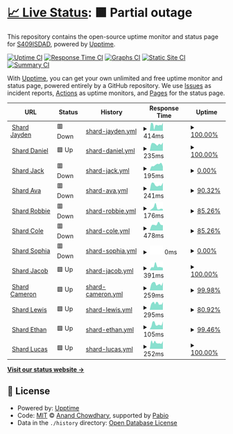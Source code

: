 # [📈 Live Status](https://uptime.zinkhost.cloud): <!--live status--> **🟧 Partial outage**

This repository contains the open-source uptime monitor and status page for [S409ISDAD](https://uptime.zinkhost.cloud), powered by [Upptime](https://github.com/upptime/upptime).

[![Uptime CI](https://github.com/S409ISDAD/zink-uptime/workflows/Uptime%20CI/badge.svg)](https://github.com/S409ISDAD/zink-uptime/actions?query=workflow%3A%22Uptime+CI%22)
[![Response Time CI](https://github.com/S409ISDAD/zink-uptime/workflows/Response%20Time%20CI/badge.svg)](https://github.com/S409ISDAD/zink-uptime/actions?query=workflow%3A%22Response+Time+CI%22)
[![Graphs CI](https://github.com/S409ISDAD/zink-uptime/workflows/Graphs%20CI/badge.svg)](https://github.com/S409ISDAD/zink-uptime/actions?query=workflow%3A%22Graphs+CI%22)
[![Static Site CI](https://github.com/S409ISDAD/zink-uptime/workflows/Static%20Site%20CI/badge.svg)](https://github.com/S409ISDAD/zink-uptime/actions?query=workflow%3A%22Static+Site+CI%22)
[![Summary CI](https://github.com/S409ISDAD/zink-uptime/workflows/Summary%20CI/badge.svg)](https://github.com/S409ISDAD/zink-uptime/actions?query=workflow%3A%22Summary+CI%22)

With [Upptime](https://upptime.js.org), you can get your own unlimited and free uptime monitor and status page, powered entirely by a GitHub repository. We use [Issues](https://github.com/S409ISDAD/zink-uptime/issues) as incident reports, [Actions](https://github.com/S409ISDAD/zink-uptime/actions) as uptime monitors, and [Pages](https://uptime.zinkhost.cloud) for the status page.

<!--start: status pages-->
<!-- This summary is generated by Upptime (https://github.com/upptime/upptime) -->
<!-- Do not edit this manually, your changes will be overwritten -->
<!-- prettier-ignore -->
| URL | Status | History | Response Time | Uptime |
| --- | ------ | ------- | ------------- | ------ |
| <img alt="" src="https://icons.duckduckgo.com/ip3/zb.409409409.xyz.ico" height="13"> [Shard Jayden](https://zb.409409409.xyz) | 🟥 Down | [shard-jayden.yml](https://github.com/S409ISDAD/zink-uptime/commits/HEAD/history/shard-jayden.yml) | <details><summary><img alt="Response time graph" src="./graphs/shard-jayden/response-time-week.png" height="20"> 414ms</summary><br><a href="https://uptime.zinkhost.cloud/history/shard-jayden"><img alt="Response time 417" src="https://img.shields.io/endpoint?url=https%3A%2F%2Fraw.githubusercontent.com%2FS409ISDAD%2Fzink-uptime%2FHEAD%2Fapi%2Fshard-jayden%2Fresponse-time.json"></a><br><a href="https://uptime.zinkhost.cloud/history/shard-jayden"><img alt="24-hour response time 541" src="https://img.shields.io/endpoint?url=https%3A%2F%2Fraw.githubusercontent.com%2FS409ISDAD%2Fzink-uptime%2FHEAD%2Fapi%2Fshard-jayden%2Fresponse-time-day.json"></a><br><a href="https://uptime.zinkhost.cloud/history/shard-jayden"><img alt="7-day response time 414" src="https://img.shields.io/endpoint?url=https%3A%2F%2Fraw.githubusercontent.com%2FS409ISDAD%2Fzink-uptime%2FHEAD%2Fapi%2Fshard-jayden%2Fresponse-time-week.json"></a><br><a href="https://uptime.zinkhost.cloud/history/shard-jayden"><img alt="30-day response time 417" src="https://img.shields.io/endpoint?url=https%3A%2F%2Fraw.githubusercontent.com%2FS409ISDAD%2Fzink-uptime%2FHEAD%2Fapi%2Fshard-jayden%2Fresponse-time-month.json"></a><br><a href="https://uptime.zinkhost.cloud/history/shard-jayden"><img alt="1-year response time 417" src="https://img.shields.io/endpoint?url=https%3A%2F%2Fraw.githubusercontent.com%2FS409ISDAD%2Fzink-uptime%2FHEAD%2Fapi%2Fshard-jayden%2Fresponse-time-year.json"></a></details> | <details><summary><a href="https://uptime.zinkhost.cloud/history/shard-jayden">100.00%</a></summary><a href="https://uptime.zinkhost.cloud/history/shard-jayden"><img alt="All-time uptime 100.00%" src="https://img.shields.io/endpoint?url=https%3A%2F%2Fraw.githubusercontent.com%2FS409ISDAD%2Fzink-uptime%2FHEAD%2Fapi%2Fshard-jayden%2Fuptime.json"></a><br><a href="https://uptime.zinkhost.cloud/history/shard-jayden"><img alt="24-hour uptime 99.99%" src="https://img.shields.io/endpoint?url=https%3A%2F%2Fraw.githubusercontent.com%2FS409ISDAD%2Fzink-uptime%2FHEAD%2Fapi%2Fshard-jayden%2Fuptime-day.json"></a><br><a href="https://uptime.zinkhost.cloud/history/shard-jayden"><img alt="7-day uptime 100.00%" src="https://img.shields.io/endpoint?url=https%3A%2F%2Fraw.githubusercontent.com%2FS409ISDAD%2Fzink-uptime%2FHEAD%2Fapi%2Fshard-jayden%2Fuptime-week.json"></a><br><a href="https://uptime.zinkhost.cloud/history/shard-jayden"><img alt="30-day uptime 100.00%" src="https://img.shields.io/endpoint?url=https%3A%2F%2Fraw.githubusercontent.com%2FS409ISDAD%2Fzink-uptime%2FHEAD%2Fapi%2Fshard-jayden%2Fuptime-month.json"></a><br><a href="https://uptime.zinkhost.cloud/history/shard-jayden"><img alt="1-year uptime 100.00%" src="https://img.shields.io/endpoint?url=https%3A%2F%2Fraw.githubusercontent.com%2FS409ISDAD%2Fzink-uptime%2FHEAD%2Fapi%2Fshard-jayden%2Fuptime-year.json"></a></details>
| <img alt="" src="https://icons.duckduckgo.com/ip3/zink-bot-production.onrender.com.ico" height="13"> [Shard Daniel](https://zink-bot-production.onrender.com) | 🟩 Up | [shard-daniel.yml](https://github.com/S409ISDAD/zink-uptime/commits/HEAD/history/shard-daniel.yml) | <details><summary><img alt="Response time graph" src="./graphs/shard-daniel/response-time-week.png" height="20"> 235ms</summary><br><a href="https://uptime.zinkhost.cloud/history/shard-daniel"><img alt="Response time 258" src="https://img.shields.io/endpoint?url=https%3A%2F%2Fraw.githubusercontent.com%2FS409ISDAD%2Fzink-uptime%2FHEAD%2Fapi%2Fshard-daniel%2Fresponse-time.json"></a><br><a href="https://uptime.zinkhost.cloud/history/shard-daniel"><img alt="24-hour response time 282" src="https://img.shields.io/endpoint?url=https%3A%2F%2Fraw.githubusercontent.com%2FS409ISDAD%2Fzink-uptime%2FHEAD%2Fapi%2Fshard-daniel%2Fresponse-time-day.json"></a><br><a href="https://uptime.zinkhost.cloud/history/shard-daniel"><img alt="7-day response time 235" src="https://img.shields.io/endpoint?url=https%3A%2F%2Fraw.githubusercontent.com%2FS409ISDAD%2Fzink-uptime%2FHEAD%2Fapi%2Fshard-daniel%2Fresponse-time-week.json"></a><br><a href="https://uptime.zinkhost.cloud/history/shard-daniel"><img alt="30-day response time 258" src="https://img.shields.io/endpoint?url=https%3A%2F%2Fraw.githubusercontent.com%2FS409ISDAD%2Fzink-uptime%2FHEAD%2Fapi%2Fshard-daniel%2Fresponse-time-month.json"></a><br><a href="https://uptime.zinkhost.cloud/history/shard-daniel"><img alt="1-year response time 258" src="https://img.shields.io/endpoint?url=https%3A%2F%2Fraw.githubusercontent.com%2FS409ISDAD%2Fzink-uptime%2FHEAD%2Fapi%2Fshard-daniel%2Fresponse-time-year.json"></a></details> | <details><summary><a href="https://uptime.zinkhost.cloud/history/shard-daniel">100.00%</a></summary><a href="https://uptime.zinkhost.cloud/history/shard-daniel"><img alt="All-time uptime 100.00%" src="https://img.shields.io/endpoint?url=https%3A%2F%2Fraw.githubusercontent.com%2FS409ISDAD%2Fzink-uptime%2FHEAD%2Fapi%2Fshard-daniel%2Fuptime.json"></a><br><a href="https://uptime.zinkhost.cloud/history/shard-daniel"><img alt="24-hour uptime 100.00%" src="https://img.shields.io/endpoint?url=https%3A%2F%2Fraw.githubusercontent.com%2FS409ISDAD%2Fzink-uptime%2FHEAD%2Fapi%2Fshard-daniel%2Fuptime-day.json"></a><br><a href="https://uptime.zinkhost.cloud/history/shard-daniel"><img alt="7-day uptime 100.00%" src="https://img.shields.io/endpoint?url=https%3A%2F%2Fraw.githubusercontent.com%2FS409ISDAD%2Fzink-uptime%2FHEAD%2Fapi%2Fshard-daniel%2Fuptime-week.json"></a><br><a href="https://uptime.zinkhost.cloud/history/shard-daniel"><img alt="30-day uptime 100.00%" src="https://img.shields.io/endpoint?url=https%3A%2F%2Fraw.githubusercontent.com%2FS409ISDAD%2Fzink-uptime%2FHEAD%2Fapi%2Fshard-daniel%2Fuptime-month.json"></a><br><a href="https://uptime.zinkhost.cloud/history/shard-daniel"><img alt="1-year uptime 100.00%" src="https://img.shields.io/endpoint?url=https%3A%2F%2Fraw.githubusercontent.com%2FS409ISDAD%2Fzink-uptime%2FHEAD%2Fapi%2Fshard-daniel%2Fuptime-year.json"></a></details>
| <img alt="" src="https://icons.duckduckgo.com/ip3/zink-bot-porductution.onrender.com.ico" height="13"> [Shard Jack](https://zink-bot-porductution.onrender.com) | 🟥 Down | [shard-jack.yml](https://github.com/S409ISDAD/zink-uptime/commits/HEAD/history/shard-jack.yml) | <details><summary><img alt="Response time graph" src="./graphs/shard-jack/response-time-week.png" height="20"> 195ms</summary><br><a href="https://uptime.zinkhost.cloud/history/shard-jack"><img alt="Response time 199" src="https://img.shields.io/endpoint?url=https%3A%2F%2Fraw.githubusercontent.com%2FS409ISDAD%2Fzink-uptime%2FHEAD%2Fapi%2Fshard-jack%2Fresponse-time.json"></a><br><a href="https://uptime.zinkhost.cloud/history/shard-jack"><img alt="24-hour response time 140" src="https://img.shields.io/endpoint?url=https%3A%2F%2Fraw.githubusercontent.com%2FS409ISDAD%2Fzink-uptime%2FHEAD%2Fapi%2Fshard-jack%2Fresponse-time-day.json"></a><br><a href="https://uptime.zinkhost.cloud/history/shard-jack"><img alt="7-day response time 195" src="https://img.shields.io/endpoint?url=https%3A%2F%2Fraw.githubusercontent.com%2FS409ISDAD%2Fzink-uptime%2FHEAD%2Fapi%2Fshard-jack%2Fresponse-time-week.json"></a><br><a href="https://uptime.zinkhost.cloud/history/shard-jack"><img alt="30-day response time 199" src="https://img.shields.io/endpoint?url=https%3A%2F%2Fraw.githubusercontent.com%2FS409ISDAD%2Fzink-uptime%2FHEAD%2Fapi%2Fshard-jack%2Fresponse-time-month.json"></a><br><a href="https://uptime.zinkhost.cloud/history/shard-jack"><img alt="1-year response time 199" src="https://img.shields.io/endpoint?url=https%3A%2F%2Fraw.githubusercontent.com%2FS409ISDAD%2Fzink-uptime%2FHEAD%2Fapi%2Fshard-jack%2Fresponse-time-year.json"></a></details> | <details><summary><a href="https://uptime.zinkhost.cloud/history/shard-jack">0.00%</a></summary><a href="https://uptime.zinkhost.cloud/history/shard-jack"><img alt="All-time uptime 0.00%" src="https://img.shields.io/endpoint?url=https%3A%2F%2Fraw.githubusercontent.com%2FS409ISDAD%2Fzink-uptime%2FHEAD%2Fapi%2Fshard-jack%2Fuptime.json"></a><br><a href="https://uptime.zinkhost.cloud/history/shard-jack"><img alt="24-hour uptime 0.00%" src="https://img.shields.io/endpoint?url=https%3A%2F%2Fraw.githubusercontent.com%2FS409ISDAD%2Fzink-uptime%2FHEAD%2Fapi%2Fshard-jack%2Fuptime-day.json"></a><br><a href="https://uptime.zinkhost.cloud/history/shard-jack"><img alt="7-day uptime 0.00%" src="https://img.shields.io/endpoint?url=https%3A%2F%2Fraw.githubusercontent.com%2FS409ISDAD%2Fzink-uptime%2FHEAD%2Fapi%2Fshard-jack%2Fuptime-week.json"></a><br><a href="https://uptime.zinkhost.cloud/history/shard-jack"><img alt="30-day uptime 0.00%" src="https://img.shields.io/endpoint?url=https%3A%2F%2Fraw.githubusercontent.com%2FS409ISDAD%2Fzink-uptime%2FHEAD%2Fapi%2Fshard-jack%2Fuptime-month.json"></a><br><a href="https://uptime.zinkhost.cloud/history/shard-jack"><img alt="1-year uptime 0.00%" src="https://img.shields.io/endpoint?url=https%3A%2F%2Fraw.githubusercontent.com%2FS409ISDAD%2Fzink-uptime%2FHEAD%2Fapi%2Fshard-jack%2Fuptime-year.json"></a></details>
| <img alt="" src="https://icons.duckduckgo.com/ip3/45.87.172.181.ico" height="13"> [Shard Ava](http://45.87.172.181:2898) | 🟥 Down | [shard-ava.yml](https://github.com/S409ISDAD/zink-uptime/commits/HEAD/history/shard-ava.yml) | <details><summary><img alt="Response time graph" src="./graphs/shard-ava/response-time-week.png" height="20"> 241ms</summary><br><a href="https://uptime.zinkhost.cloud/history/shard-ava"><img alt="Response time 232" src="https://img.shields.io/endpoint?url=https%3A%2F%2Fraw.githubusercontent.com%2FS409ISDAD%2Fzink-uptime%2FHEAD%2Fapi%2Fshard-ava%2Fresponse-time.json"></a><br><a href="https://uptime.zinkhost.cloud/history/shard-ava"><img alt="24-hour response time 313" src="https://img.shields.io/endpoint?url=https%3A%2F%2Fraw.githubusercontent.com%2FS409ISDAD%2Fzink-uptime%2FHEAD%2Fapi%2Fshard-ava%2Fresponse-time-day.json"></a><br><a href="https://uptime.zinkhost.cloud/history/shard-ava"><img alt="7-day response time 241" src="https://img.shields.io/endpoint?url=https%3A%2F%2Fraw.githubusercontent.com%2FS409ISDAD%2Fzink-uptime%2FHEAD%2Fapi%2Fshard-ava%2Fresponse-time-week.json"></a><br><a href="https://uptime.zinkhost.cloud/history/shard-ava"><img alt="30-day response time 232" src="https://img.shields.io/endpoint?url=https%3A%2F%2Fraw.githubusercontent.com%2FS409ISDAD%2Fzink-uptime%2FHEAD%2Fapi%2Fshard-ava%2Fresponse-time-month.json"></a><br><a href="https://uptime.zinkhost.cloud/history/shard-ava"><img alt="1-year response time 232" src="https://img.shields.io/endpoint?url=https%3A%2F%2Fraw.githubusercontent.com%2FS409ISDAD%2Fzink-uptime%2FHEAD%2Fapi%2Fshard-ava%2Fresponse-time-year.json"></a></details> | <details><summary><a href="https://uptime.zinkhost.cloud/history/shard-ava">90.32%</a></summary><a href="https://uptime.zinkhost.cloud/history/shard-ava"><img alt="All-time uptime 93.14%" src="https://img.shields.io/endpoint?url=https%3A%2F%2Fraw.githubusercontent.com%2FS409ISDAD%2Fzink-uptime%2FHEAD%2Fapi%2Fshard-ava%2Fuptime.json"></a><br><a href="https://uptime.zinkhost.cloud/history/shard-ava"><img alt="24-hour uptime 32.24%" src="https://img.shields.io/endpoint?url=https%3A%2F%2Fraw.githubusercontent.com%2FS409ISDAD%2Fzink-uptime%2FHEAD%2Fapi%2Fshard-ava%2Fuptime-day.json"></a><br><a href="https://uptime.zinkhost.cloud/history/shard-ava"><img alt="7-day uptime 90.32%" src="https://img.shields.io/endpoint?url=https%3A%2F%2Fraw.githubusercontent.com%2FS409ISDAD%2Fzink-uptime%2FHEAD%2Fapi%2Fshard-ava%2Fuptime-week.json"></a><br><a href="https://uptime.zinkhost.cloud/history/shard-ava"><img alt="30-day uptime 93.14%" src="https://img.shields.io/endpoint?url=https%3A%2F%2Fraw.githubusercontent.com%2FS409ISDAD%2Fzink-uptime%2FHEAD%2Fapi%2Fshard-ava%2Fuptime-month.json"></a><br><a href="https://uptime.zinkhost.cloud/history/shard-ava"><img alt="1-year uptime 93.14%" src="https://img.shields.io/endpoint?url=https%3A%2F%2Fraw.githubusercontent.com%2FS409ISDAD%2Fzink-uptime%2FHEAD%2Fapi%2Fshard-ava%2Fuptime-year.json"></a></details>
| <img alt="" src="https://icons.duckduckgo.com/ip3/dono-01.danbot.host.ico" height="13"> [Shard Robbie](http://dono-01.danbot.host:2047) | 🟥 Down | [shard-robbie.yml](https://github.com/S409ISDAD/zink-uptime/commits/HEAD/history/shard-robbie.yml) | <details><summary><img alt="Response time graph" src="./graphs/shard-robbie/response-time-week.png" height="20"> 176ms</summary><br><a href="https://uptime.zinkhost.cloud/history/shard-robbie"><img alt="Response time 160" src="https://img.shields.io/endpoint?url=https%3A%2F%2Fraw.githubusercontent.com%2FS409ISDAD%2Fzink-uptime%2FHEAD%2Fapi%2Fshard-robbie%2Fresponse-time.json"></a><br><a href="https://uptime.zinkhost.cloud/history/shard-robbie"><img alt="24-hour response time 0" src="https://img.shields.io/endpoint?url=https%3A%2F%2Fraw.githubusercontent.com%2FS409ISDAD%2Fzink-uptime%2FHEAD%2Fapi%2Fshard-robbie%2Fresponse-time-day.json"></a><br><a href="https://uptime.zinkhost.cloud/history/shard-robbie"><img alt="7-day response time 176" src="https://img.shields.io/endpoint?url=https%3A%2F%2Fraw.githubusercontent.com%2FS409ISDAD%2Fzink-uptime%2FHEAD%2Fapi%2Fshard-robbie%2Fresponse-time-week.json"></a><br><a href="https://uptime.zinkhost.cloud/history/shard-robbie"><img alt="30-day response time 160" src="https://img.shields.io/endpoint?url=https%3A%2F%2Fraw.githubusercontent.com%2FS409ISDAD%2Fzink-uptime%2FHEAD%2Fapi%2Fshard-robbie%2Fresponse-time-month.json"></a><br><a href="https://uptime.zinkhost.cloud/history/shard-robbie"><img alt="1-year response time 160" src="https://img.shields.io/endpoint?url=https%3A%2F%2Fraw.githubusercontent.com%2FS409ISDAD%2Fzink-uptime%2FHEAD%2Fapi%2Fshard-robbie%2Fresponse-time-year.json"></a></details> | <details><summary><a href="https://uptime.zinkhost.cloud/history/shard-robbie">85.26%</a></summary><a href="https://uptime.zinkhost.cloud/history/shard-robbie"><img alt="All-time uptime 74.40%" src="https://img.shields.io/endpoint?url=https%3A%2F%2Fraw.githubusercontent.com%2FS409ISDAD%2Fzink-uptime%2FHEAD%2Fapi%2Fshard-robbie%2Fuptime.json"></a><br><a href="https://uptime.zinkhost.cloud/history/shard-robbie"><img alt="24-hour uptime 0.00%" src="https://img.shields.io/endpoint?url=https%3A%2F%2Fraw.githubusercontent.com%2FS409ISDAD%2Fzink-uptime%2FHEAD%2Fapi%2Fshard-robbie%2Fuptime-day.json"></a><br><a href="https://uptime.zinkhost.cloud/history/shard-robbie"><img alt="7-day uptime 85.26%" src="https://img.shields.io/endpoint?url=https%3A%2F%2Fraw.githubusercontent.com%2FS409ISDAD%2Fzink-uptime%2FHEAD%2Fapi%2Fshard-robbie%2Fuptime-week.json"></a><br><a href="https://uptime.zinkhost.cloud/history/shard-robbie"><img alt="30-day uptime 74.40%" src="https://img.shields.io/endpoint?url=https%3A%2F%2Fraw.githubusercontent.com%2FS409ISDAD%2Fzink-uptime%2FHEAD%2Fapi%2Fshard-robbie%2Fuptime-month.json"></a><br><a href="https://uptime.zinkhost.cloud/history/shard-robbie"><img alt="1-year uptime 74.40%" src="https://img.shields.io/endpoint?url=https%3A%2F%2Fraw.githubusercontent.com%2FS409ISDAD%2Fzink-uptime%2FHEAD%2Fapi%2Fshard-robbie%2Fuptime-year.json"></a></details>
| <img alt="" src="https://icons.duckduckgo.com/ip3/deka.pylex.software.ico" height="13"> [Shard Cole](http://deka.pylex.software:9886) | 🟥 Down | [shard-cole.yml](https://github.com/S409ISDAD/zink-uptime/commits/HEAD/history/shard-cole.yml) | <details><summary><img alt="Response time graph" src="./graphs/shard-cole/response-time-week.png" height="20"> 478ms</summary><br><a href="https://uptime.zinkhost.cloud/history/shard-cole"><img alt="Response time 485" src="https://img.shields.io/endpoint?url=https%3A%2F%2Fraw.githubusercontent.com%2FS409ISDAD%2Fzink-uptime%2FHEAD%2Fapi%2Fshard-cole%2Fresponse-time.json"></a><br><a href="https://uptime.zinkhost.cloud/history/shard-cole"><img alt="24-hour response time 0" src="https://img.shields.io/endpoint?url=https%3A%2F%2Fraw.githubusercontent.com%2FS409ISDAD%2Fzink-uptime%2FHEAD%2Fapi%2Fshard-cole%2Fresponse-time-day.json"></a><br><a href="https://uptime.zinkhost.cloud/history/shard-cole"><img alt="7-day response time 478" src="https://img.shields.io/endpoint?url=https%3A%2F%2Fraw.githubusercontent.com%2FS409ISDAD%2Fzink-uptime%2FHEAD%2Fapi%2Fshard-cole%2Fresponse-time-week.json"></a><br><a href="https://uptime.zinkhost.cloud/history/shard-cole"><img alt="30-day response time 485" src="https://img.shields.io/endpoint?url=https%3A%2F%2Fraw.githubusercontent.com%2FS409ISDAD%2Fzink-uptime%2FHEAD%2Fapi%2Fshard-cole%2Fresponse-time-month.json"></a><br><a href="https://uptime.zinkhost.cloud/history/shard-cole"><img alt="1-year response time 485" src="https://img.shields.io/endpoint?url=https%3A%2F%2Fraw.githubusercontent.com%2FS409ISDAD%2Fzink-uptime%2FHEAD%2Fapi%2Fshard-cole%2Fresponse-time-year.json"></a></details> | <details><summary><a href="https://uptime.zinkhost.cloud/history/shard-cole">85.26%</a></summary><a href="https://uptime.zinkhost.cloud/history/shard-cole"><img alt="All-time uptime 84.52%" src="https://img.shields.io/endpoint?url=https%3A%2F%2Fraw.githubusercontent.com%2FS409ISDAD%2Fzink-uptime%2FHEAD%2Fapi%2Fshard-cole%2Fuptime.json"></a><br><a href="https://uptime.zinkhost.cloud/history/shard-cole"><img alt="24-hour uptime 0.00%" src="https://img.shields.io/endpoint?url=https%3A%2F%2Fraw.githubusercontent.com%2FS409ISDAD%2Fzink-uptime%2FHEAD%2Fapi%2Fshard-cole%2Fuptime-day.json"></a><br><a href="https://uptime.zinkhost.cloud/history/shard-cole"><img alt="7-day uptime 85.26%" src="https://img.shields.io/endpoint?url=https%3A%2F%2Fraw.githubusercontent.com%2FS409ISDAD%2Fzink-uptime%2FHEAD%2Fapi%2Fshard-cole%2Fuptime-week.json"></a><br><a href="https://uptime.zinkhost.cloud/history/shard-cole"><img alt="30-day uptime 84.52%" src="https://img.shields.io/endpoint?url=https%3A%2F%2Fraw.githubusercontent.com%2FS409ISDAD%2Fzink-uptime%2FHEAD%2Fapi%2Fshard-cole%2Fuptime-month.json"></a><br><a href="https://uptime.zinkhost.cloud/history/shard-cole"><img alt="1-year uptime 84.52%" src="https://img.shields.io/endpoint?url=https%3A%2F%2Fraw.githubusercontent.com%2FS409ISDAD%2Fzink-uptime%2FHEAD%2Fapi%2Fshard-cole%2Fuptime-year.json"></a></details>
| <img alt="" src="https://icons.duckduckgo.com/ip3/192.99.10.133.ico" height="13"> [Shard Sophia](http://192.99.10.133:6894) | 🟥 Down | [shard-sophia.yml](https://github.com/S409ISDAD/zink-uptime/commits/HEAD/history/shard-sophia.yml) | <details><summary><img alt="Response time graph" src="./graphs/shard-sophia/response-time-week.png" height="20"> 0ms</summary><br><a href="https://uptime.zinkhost.cloud/history/shard-sophia"><img alt="Response time 72" src="https://img.shields.io/endpoint?url=https%3A%2F%2Fraw.githubusercontent.com%2FS409ISDAD%2Fzink-uptime%2FHEAD%2Fapi%2Fshard-sophia%2Fresponse-time.json"></a><br><a href="https://uptime.zinkhost.cloud/history/shard-sophia"><img alt="24-hour response time 0" src="https://img.shields.io/endpoint?url=https%3A%2F%2Fraw.githubusercontent.com%2FS409ISDAD%2Fzink-uptime%2FHEAD%2Fapi%2Fshard-sophia%2Fresponse-time-day.json"></a><br><a href="https://uptime.zinkhost.cloud/history/shard-sophia"><img alt="7-day response time 0" src="https://img.shields.io/endpoint?url=https%3A%2F%2Fraw.githubusercontent.com%2FS409ISDAD%2Fzink-uptime%2FHEAD%2Fapi%2Fshard-sophia%2Fresponse-time-week.json"></a><br><a href="https://uptime.zinkhost.cloud/history/shard-sophia"><img alt="30-day response time 72" src="https://img.shields.io/endpoint?url=https%3A%2F%2Fraw.githubusercontent.com%2FS409ISDAD%2Fzink-uptime%2FHEAD%2Fapi%2Fshard-sophia%2Fresponse-time-month.json"></a><br><a href="https://uptime.zinkhost.cloud/history/shard-sophia"><img alt="1-year response time 72" src="https://img.shields.io/endpoint?url=https%3A%2F%2Fraw.githubusercontent.com%2FS409ISDAD%2Fzink-uptime%2FHEAD%2Fapi%2Fshard-sophia%2Fresponse-time-year.json"></a></details> | <details><summary><a href="https://uptime.zinkhost.cloud/history/shard-sophia">0.00%</a></summary><a href="https://uptime.zinkhost.cloud/history/shard-sophia"><img alt="All-time uptime 25.30%" src="https://img.shields.io/endpoint?url=https%3A%2F%2Fraw.githubusercontent.com%2FS409ISDAD%2Fzink-uptime%2FHEAD%2Fapi%2Fshard-sophia%2Fuptime.json"></a><br><a href="https://uptime.zinkhost.cloud/history/shard-sophia"><img alt="24-hour uptime 0.00%" src="https://img.shields.io/endpoint?url=https%3A%2F%2Fraw.githubusercontent.com%2FS409ISDAD%2Fzink-uptime%2FHEAD%2Fapi%2Fshard-sophia%2Fuptime-day.json"></a><br><a href="https://uptime.zinkhost.cloud/history/shard-sophia"><img alt="7-day uptime 0.00%" src="https://img.shields.io/endpoint?url=https%3A%2F%2Fraw.githubusercontent.com%2FS409ISDAD%2Fzink-uptime%2FHEAD%2Fapi%2Fshard-sophia%2Fuptime-week.json"></a><br><a href="https://uptime.zinkhost.cloud/history/shard-sophia"><img alt="30-day uptime 25.30%" src="https://img.shields.io/endpoint?url=https%3A%2F%2Fraw.githubusercontent.com%2FS409ISDAD%2Fzink-uptime%2FHEAD%2Fapi%2Fshard-sophia%2Fuptime-month.json"></a><br><a href="https://uptime.zinkhost.cloud/history/shard-sophia"><img alt="1-year uptime 25.30%" src="https://img.shields.io/endpoint?url=https%3A%2F%2Fraw.githubusercontent.com%2FS409ISDAD%2Fzink-uptime%2FHEAD%2Fapi%2Fshard-sophia%2Fuptime-year.json"></a></details>
| <img alt="" src="https://icons.duckduckgo.com/ip3/zink-bot.onrender.com.ico" height="13"> [Shard Jacob](https://zink-bot.onrender.com) | 🟩 Up | [shard-jacob.yml](https://github.com/S409ISDAD/zink-uptime/commits/HEAD/history/shard-jacob.yml) | <details><summary><img alt="Response time graph" src="./graphs/shard-jacob/response-time-week.png" height="20"> 391ms</summary><br><a href="https://uptime.zinkhost.cloud/history/shard-jacob"><img alt="Response time 428" src="https://img.shields.io/endpoint?url=https%3A%2F%2Fraw.githubusercontent.com%2FS409ISDAD%2Fzink-uptime%2FHEAD%2Fapi%2Fshard-jacob%2Fresponse-time.json"></a><br><a href="https://uptime.zinkhost.cloud/history/shard-jacob"><img alt="24-hour response time 263" src="https://img.shields.io/endpoint?url=https%3A%2F%2Fraw.githubusercontent.com%2FS409ISDAD%2Fzink-uptime%2FHEAD%2Fapi%2Fshard-jacob%2Fresponse-time-day.json"></a><br><a href="https://uptime.zinkhost.cloud/history/shard-jacob"><img alt="7-day response time 391" src="https://img.shields.io/endpoint?url=https%3A%2F%2Fraw.githubusercontent.com%2FS409ISDAD%2Fzink-uptime%2FHEAD%2Fapi%2Fshard-jacob%2Fresponse-time-week.json"></a><br><a href="https://uptime.zinkhost.cloud/history/shard-jacob"><img alt="30-day response time 428" src="https://img.shields.io/endpoint?url=https%3A%2F%2Fraw.githubusercontent.com%2FS409ISDAD%2Fzink-uptime%2FHEAD%2Fapi%2Fshard-jacob%2Fresponse-time-month.json"></a><br><a href="https://uptime.zinkhost.cloud/history/shard-jacob"><img alt="1-year response time 428" src="https://img.shields.io/endpoint?url=https%3A%2F%2Fraw.githubusercontent.com%2FS409ISDAD%2Fzink-uptime%2FHEAD%2Fapi%2Fshard-jacob%2Fresponse-time-year.json"></a></details> | <details><summary><a href="https://uptime.zinkhost.cloud/history/shard-jacob">100.00%</a></summary><a href="https://uptime.zinkhost.cloud/history/shard-jacob"><img alt="All-time uptime 99.80%" src="https://img.shields.io/endpoint?url=https%3A%2F%2Fraw.githubusercontent.com%2FS409ISDAD%2Fzink-uptime%2FHEAD%2Fapi%2Fshard-jacob%2Fuptime.json"></a><br><a href="https://uptime.zinkhost.cloud/history/shard-jacob"><img alt="24-hour uptime 100.00%" src="https://img.shields.io/endpoint?url=https%3A%2F%2Fraw.githubusercontent.com%2FS409ISDAD%2Fzink-uptime%2FHEAD%2Fapi%2Fshard-jacob%2Fuptime-day.json"></a><br><a href="https://uptime.zinkhost.cloud/history/shard-jacob"><img alt="7-day uptime 100.00%" src="https://img.shields.io/endpoint?url=https%3A%2F%2Fraw.githubusercontent.com%2FS409ISDAD%2Fzink-uptime%2FHEAD%2Fapi%2Fshard-jacob%2Fuptime-week.json"></a><br><a href="https://uptime.zinkhost.cloud/history/shard-jacob"><img alt="30-day uptime 99.80%" src="https://img.shields.io/endpoint?url=https%3A%2F%2Fraw.githubusercontent.com%2FS409ISDAD%2Fzink-uptime%2FHEAD%2Fapi%2Fshard-jacob%2Fuptime-month.json"></a><br><a href="https://uptime.zinkhost.cloud/history/shard-jacob"><img alt="1-year uptime 99.80%" src="https://img.shields.io/endpoint?url=https%3A%2F%2Fraw.githubusercontent.com%2FS409ISDAD%2Fzink-uptime%2FHEAD%2Fapi%2Fshard-jacob%2Fuptime-year.json"></a></details>
| <img alt="" src="https://icons.duckduckgo.com/ip3/cameron.zinkhost.cloud.ico" height="13"> [Shard Cameron](http://cameron.zinkhost.cloud:22565) | 🟩 Up | [shard-cameron.yml](https://github.com/S409ISDAD/zink-uptime/commits/HEAD/history/shard-cameron.yml) | <details><summary><img alt="Response time graph" src="./graphs/shard-cameron/response-time-week.png" height="20"> 259ms</summary><br><a href="https://uptime.zinkhost.cloud/history/shard-cameron"><img alt="Response time 260" src="https://img.shields.io/endpoint?url=https%3A%2F%2Fraw.githubusercontent.com%2FS409ISDAD%2Fzink-uptime%2FHEAD%2Fapi%2Fshard-cameron%2Fresponse-time.json"></a><br><a href="https://uptime.zinkhost.cloud/history/shard-cameron"><img alt="24-hour response time 316" src="https://img.shields.io/endpoint?url=https%3A%2F%2Fraw.githubusercontent.com%2FS409ISDAD%2Fzink-uptime%2FHEAD%2Fapi%2Fshard-cameron%2Fresponse-time-day.json"></a><br><a href="https://uptime.zinkhost.cloud/history/shard-cameron"><img alt="7-day response time 259" src="https://img.shields.io/endpoint?url=https%3A%2F%2Fraw.githubusercontent.com%2FS409ISDAD%2Fzink-uptime%2FHEAD%2Fapi%2Fshard-cameron%2Fresponse-time-week.json"></a><br><a href="https://uptime.zinkhost.cloud/history/shard-cameron"><img alt="30-day response time 260" src="https://img.shields.io/endpoint?url=https%3A%2F%2Fraw.githubusercontent.com%2FS409ISDAD%2Fzink-uptime%2FHEAD%2Fapi%2Fshard-cameron%2Fresponse-time-month.json"></a><br><a href="https://uptime.zinkhost.cloud/history/shard-cameron"><img alt="1-year response time 260" src="https://img.shields.io/endpoint?url=https%3A%2F%2Fraw.githubusercontent.com%2FS409ISDAD%2Fzink-uptime%2FHEAD%2Fapi%2Fshard-cameron%2Fresponse-time-year.json"></a></details> | <details><summary><a href="https://uptime.zinkhost.cloud/history/shard-cameron">99.98%</a></summary><a href="https://uptime.zinkhost.cloud/history/shard-cameron"><img alt="All-time uptime 83.32%" src="https://img.shields.io/endpoint?url=https%3A%2F%2Fraw.githubusercontent.com%2FS409ISDAD%2Fzink-uptime%2FHEAD%2Fapi%2Fshard-cameron%2Fuptime.json"></a><br><a href="https://uptime.zinkhost.cloud/history/shard-cameron"><img alt="24-hour uptime 100.00%" src="https://img.shields.io/endpoint?url=https%3A%2F%2Fraw.githubusercontent.com%2FS409ISDAD%2Fzink-uptime%2FHEAD%2Fapi%2Fshard-cameron%2Fuptime-day.json"></a><br><a href="https://uptime.zinkhost.cloud/history/shard-cameron"><img alt="7-day uptime 99.98%" src="https://img.shields.io/endpoint?url=https%3A%2F%2Fraw.githubusercontent.com%2FS409ISDAD%2Fzink-uptime%2FHEAD%2Fapi%2Fshard-cameron%2Fuptime-week.json"></a><br><a href="https://uptime.zinkhost.cloud/history/shard-cameron"><img alt="30-day uptime 83.32%" src="https://img.shields.io/endpoint?url=https%3A%2F%2Fraw.githubusercontent.com%2FS409ISDAD%2Fzink-uptime%2FHEAD%2Fapi%2Fshard-cameron%2Fuptime-month.json"></a><br><a href="https://uptime.zinkhost.cloud/history/shard-cameron"><img alt="1-year uptime 83.32%" src="https://img.shields.io/endpoint?url=https%3A%2F%2Fraw.githubusercontent.com%2FS409ISDAD%2Fzink-uptime%2FHEAD%2Fapi%2Fshard-cameron%2Fuptime-year.json"></a></details>
| <img alt="" src="https://icons.duckduckgo.com/ip3/lewis.zinkhost.cloud.ico" height="13"> [Shard Lewis](http://lewis.zinkhost.cloud:22565) | 🟩 Up | [shard-lewis.yml](https://github.com/S409ISDAD/zink-uptime/commits/HEAD/history/shard-lewis.yml) | <details><summary><img alt="Response time graph" src="./graphs/shard-lewis/response-time-week.png" height="20"> 295ms</summary><br><a href="https://uptime.zinkhost.cloud/history/shard-lewis"><img alt="Response time 402" src="https://img.shields.io/endpoint?url=https%3A%2F%2Fraw.githubusercontent.com%2FS409ISDAD%2Fzink-uptime%2FHEAD%2Fapi%2Fshard-lewis%2Fresponse-time.json"></a><br><a href="https://uptime.zinkhost.cloud/history/shard-lewis"><img alt="24-hour response time 348" src="https://img.shields.io/endpoint?url=https%3A%2F%2Fraw.githubusercontent.com%2FS409ISDAD%2Fzink-uptime%2FHEAD%2Fapi%2Fshard-lewis%2Fresponse-time-day.json"></a><br><a href="https://uptime.zinkhost.cloud/history/shard-lewis"><img alt="7-day response time 295" src="https://img.shields.io/endpoint?url=https%3A%2F%2Fraw.githubusercontent.com%2FS409ISDAD%2Fzink-uptime%2FHEAD%2Fapi%2Fshard-lewis%2Fresponse-time-week.json"></a><br><a href="https://uptime.zinkhost.cloud/history/shard-lewis"><img alt="30-day response time 402" src="https://img.shields.io/endpoint?url=https%3A%2F%2Fraw.githubusercontent.com%2FS409ISDAD%2Fzink-uptime%2FHEAD%2Fapi%2Fshard-lewis%2Fresponse-time-month.json"></a><br><a href="https://uptime.zinkhost.cloud/history/shard-lewis"><img alt="1-year response time 402" src="https://img.shields.io/endpoint?url=https%3A%2F%2Fraw.githubusercontent.com%2FS409ISDAD%2Fzink-uptime%2FHEAD%2Fapi%2Fshard-lewis%2Fresponse-time-year.json"></a></details> | <details><summary><a href="https://uptime.zinkhost.cloud/history/shard-lewis">80.92%</a></summary><a href="https://uptime.zinkhost.cloud/history/shard-lewis"><img alt="All-time uptime 65.46%" src="https://img.shields.io/endpoint?url=https%3A%2F%2Fraw.githubusercontent.com%2FS409ISDAD%2Fzink-uptime%2FHEAD%2Fapi%2Fshard-lewis%2Fuptime.json"></a><br><a href="https://uptime.zinkhost.cloud/history/shard-lewis"><img alt="24-hour uptime 100.00%" src="https://img.shields.io/endpoint?url=https%3A%2F%2Fraw.githubusercontent.com%2FS409ISDAD%2Fzink-uptime%2FHEAD%2Fapi%2Fshard-lewis%2Fuptime-day.json"></a><br><a href="https://uptime.zinkhost.cloud/history/shard-lewis"><img alt="7-day uptime 80.92%" src="https://img.shields.io/endpoint?url=https%3A%2F%2Fraw.githubusercontent.com%2FS409ISDAD%2Fzink-uptime%2FHEAD%2Fapi%2Fshard-lewis%2Fuptime-week.json"></a><br><a href="https://uptime.zinkhost.cloud/history/shard-lewis"><img alt="30-day uptime 65.46%" src="https://img.shields.io/endpoint?url=https%3A%2F%2Fraw.githubusercontent.com%2FS409ISDAD%2Fzink-uptime%2FHEAD%2Fapi%2Fshard-lewis%2Fuptime-month.json"></a><br><a href="https://uptime.zinkhost.cloud/history/shard-lewis"><img alt="1-year uptime 65.46%" src="https://img.shields.io/endpoint?url=https%3A%2F%2Fraw.githubusercontent.com%2FS409ISDAD%2Fzink-uptime%2FHEAD%2Fapi%2Fshard-lewis%2Fuptime-year.json"></a></details>
| <img alt="" src="https://icons.duckduckgo.com/ip3/ethan.zinkhost.cloud.ico" height="13"> [Shard Ethan](http://ethan.zinkhost.cloud:22565) | 🟩 Up | [shard-ethan.yml](https://github.com/S409ISDAD/zink-uptime/commits/HEAD/history/shard-ethan.yml) | <details><summary><img alt="Response time graph" src="./graphs/shard-ethan/response-time-week.png" height="20"> 105ms</summary><br><a href="https://uptime.zinkhost.cloud/history/shard-ethan"><img alt="Response time 105" src="https://img.shields.io/endpoint?url=https%3A%2F%2Fraw.githubusercontent.com%2FS409ISDAD%2Fzink-uptime%2FHEAD%2Fapi%2Fshard-ethan%2Fresponse-time.json"></a><br><a href="https://uptime.zinkhost.cloud/history/shard-ethan"><img alt="24-hour response time 161" src="https://img.shields.io/endpoint?url=https%3A%2F%2Fraw.githubusercontent.com%2FS409ISDAD%2Fzink-uptime%2FHEAD%2Fapi%2Fshard-ethan%2Fresponse-time-day.json"></a><br><a href="https://uptime.zinkhost.cloud/history/shard-ethan"><img alt="7-day response time 105" src="https://img.shields.io/endpoint?url=https%3A%2F%2Fraw.githubusercontent.com%2FS409ISDAD%2Fzink-uptime%2FHEAD%2Fapi%2Fshard-ethan%2Fresponse-time-week.json"></a><br><a href="https://uptime.zinkhost.cloud/history/shard-ethan"><img alt="30-day response time 105" src="https://img.shields.io/endpoint?url=https%3A%2F%2Fraw.githubusercontent.com%2FS409ISDAD%2Fzink-uptime%2FHEAD%2Fapi%2Fshard-ethan%2Fresponse-time-month.json"></a><br><a href="https://uptime.zinkhost.cloud/history/shard-ethan"><img alt="1-year response time 105" src="https://img.shields.io/endpoint?url=https%3A%2F%2Fraw.githubusercontent.com%2FS409ISDAD%2Fzink-uptime%2FHEAD%2Fapi%2Fshard-ethan%2Fresponse-time-year.json"></a></details> | <details><summary><a href="https://uptime.zinkhost.cloud/history/shard-ethan">99.46%</a></summary><a href="https://uptime.zinkhost.cloud/history/shard-ethan"><img alt="All-time uptime 70.51%" src="https://img.shields.io/endpoint?url=https%3A%2F%2Fraw.githubusercontent.com%2FS409ISDAD%2Fzink-uptime%2FHEAD%2Fapi%2Fshard-ethan%2Fuptime.json"></a><br><a href="https://uptime.zinkhost.cloud/history/shard-ethan"><img alt="24-hour uptime 100.00%" src="https://img.shields.io/endpoint?url=https%3A%2F%2Fraw.githubusercontent.com%2FS409ISDAD%2Fzink-uptime%2FHEAD%2Fapi%2Fshard-ethan%2Fuptime-day.json"></a><br><a href="https://uptime.zinkhost.cloud/history/shard-ethan"><img alt="7-day uptime 99.46%" src="https://img.shields.io/endpoint?url=https%3A%2F%2Fraw.githubusercontent.com%2FS409ISDAD%2Fzink-uptime%2FHEAD%2Fapi%2Fshard-ethan%2Fuptime-week.json"></a><br><a href="https://uptime.zinkhost.cloud/history/shard-ethan"><img alt="30-day uptime 70.51%" src="https://img.shields.io/endpoint?url=https%3A%2F%2Fraw.githubusercontent.com%2FS409ISDAD%2Fzink-uptime%2FHEAD%2Fapi%2Fshard-ethan%2Fuptime-month.json"></a><br><a href="https://uptime.zinkhost.cloud/history/shard-ethan"><img alt="1-year uptime 70.51%" src="https://img.shields.io/endpoint?url=https%3A%2F%2Fraw.githubusercontent.com%2FS409ISDAD%2Fzink-uptime%2FHEAD%2Fapi%2Fshard-ethan%2Fuptime-year.json"></a></details>
| <img alt="" src="https://icons.duckduckgo.com/ip3/lucas.zinkhost.cloud.ico" height="13"> [Shard Lucas](http://lucas.zinkhost.cloud:22565) | 🟩 Up | [shard-lucas.yml](https://github.com/S409ISDAD/zink-uptime/commits/HEAD/history/shard-lucas.yml) | <details><summary><img alt="Response time graph" src="./graphs/shard-lucas/response-time-week.png" height="20"> 252ms</summary><br><a href="https://uptime.zinkhost.cloud/history/shard-lucas"><img alt="Response time 246" src="https://img.shields.io/endpoint?url=https%3A%2F%2Fraw.githubusercontent.com%2FS409ISDAD%2Fzink-uptime%2FHEAD%2Fapi%2Fshard-lucas%2Fresponse-time.json"></a><br><a href="https://uptime.zinkhost.cloud/history/shard-lucas"><img alt="24-hour response time 307" src="https://img.shields.io/endpoint?url=https%3A%2F%2Fraw.githubusercontent.com%2FS409ISDAD%2Fzink-uptime%2FHEAD%2Fapi%2Fshard-lucas%2Fresponse-time-day.json"></a><br><a href="https://uptime.zinkhost.cloud/history/shard-lucas"><img alt="7-day response time 252" src="https://img.shields.io/endpoint?url=https%3A%2F%2Fraw.githubusercontent.com%2FS409ISDAD%2Fzink-uptime%2FHEAD%2Fapi%2Fshard-lucas%2Fresponse-time-week.json"></a><br><a href="https://uptime.zinkhost.cloud/history/shard-lucas"><img alt="30-day response time 246" src="https://img.shields.io/endpoint?url=https%3A%2F%2Fraw.githubusercontent.com%2FS409ISDAD%2Fzink-uptime%2FHEAD%2Fapi%2Fshard-lucas%2Fresponse-time-month.json"></a><br><a href="https://uptime.zinkhost.cloud/history/shard-lucas"><img alt="1-year response time 246" src="https://img.shields.io/endpoint?url=https%3A%2F%2Fraw.githubusercontent.com%2FS409ISDAD%2Fzink-uptime%2FHEAD%2Fapi%2Fshard-lucas%2Fresponse-time-year.json"></a></details> | <details><summary><a href="https://uptime.zinkhost.cloud/history/shard-lucas">100.00%</a></summary><a href="https://uptime.zinkhost.cloud/history/shard-lucas"><img alt="All-time uptime 84.67%" src="https://img.shields.io/endpoint?url=https%3A%2F%2Fraw.githubusercontent.com%2FS409ISDAD%2Fzink-uptime%2FHEAD%2Fapi%2Fshard-lucas%2Fuptime.json"></a><br><a href="https://uptime.zinkhost.cloud/history/shard-lucas"><img alt="24-hour uptime 100.00%" src="https://img.shields.io/endpoint?url=https%3A%2F%2Fraw.githubusercontent.com%2FS409ISDAD%2Fzink-uptime%2FHEAD%2Fapi%2Fshard-lucas%2Fuptime-day.json"></a><br><a href="https://uptime.zinkhost.cloud/history/shard-lucas"><img alt="7-day uptime 100.00%" src="https://img.shields.io/endpoint?url=https%3A%2F%2Fraw.githubusercontent.com%2FS409ISDAD%2Fzink-uptime%2FHEAD%2Fapi%2Fshard-lucas%2Fuptime-week.json"></a><br><a href="https://uptime.zinkhost.cloud/history/shard-lucas"><img alt="30-day uptime 84.67%" src="https://img.shields.io/endpoint?url=https%3A%2F%2Fraw.githubusercontent.com%2FS409ISDAD%2Fzink-uptime%2FHEAD%2Fapi%2Fshard-lucas%2Fuptime-month.json"></a><br><a href="https://uptime.zinkhost.cloud/history/shard-lucas"><img alt="1-year uptime 84.67%" src="https://img.shields.io/endpoint?url=https%3A%2F%2Fraw.githubusercontent.com%2FS409ISDAD%2Fzink-uptime%2FHEAD%2Fapi%2Fshard-lucas%2Fuptime-year.json"></a></details>

<!--end: status pages-->

[**Visit our status website →**](https://uptime.zinkhost.cloud)

## 📄 License

- Powered by: [Upptime](https://github.com/upptime/upptime)
- Code: [MIT](./LICENSE) © [Anand Chowdhary](https://anandchowdhary.com), supported by [Pabio](https://pabio.com)
- Data in the `./history` directory: [Open Database License](https://opendatacommons.org/licenses/odbl/1-0/)
